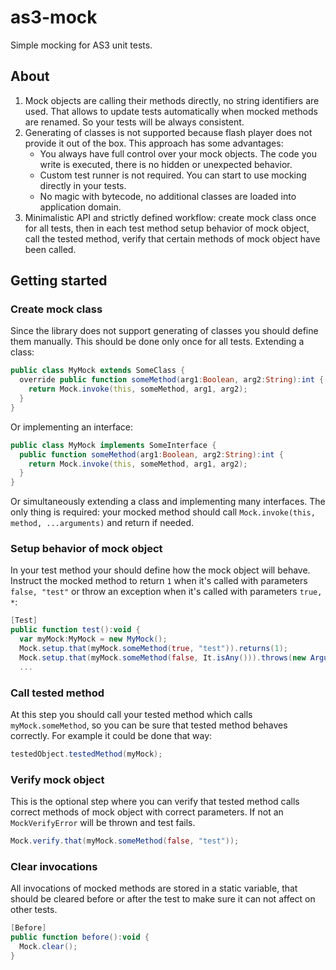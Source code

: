 # as3-mock
Simple mocking for AS3 unit tests.

## About
1. Mock objects are calling their methods directly, no string identifiers are used. That allows to update tests automatically when mocked methods are renamed. So your tests will be always consistent.
2. Generating of classes is not supported because flash player does not provide it out of the box. 
This approach has some advantages:
    - You always have full control over your mock objects. The code you write is executed, there is no hidden or unexpected behavior.
    - Custom test runner is not required. You can start to use mocking directly in your tests.
    - No magic with bytecode, no additional classes are loaded into application domain.
3. Minimalistic API and strictly defined workflow: create mock class once for all tests, then in each test method setup behavior of mock object, call the tested method, verify that certain methods of mock object have been called.

## Getting started
### Create mock class
Since the library does not support generating of classes you should define them manually. This should be done only once for all tests.
Extending a class:
```actionscript
public class MyMock extends SomeClass {
  override public function someMethod(arg1:Boolean, arg2:String):int {
    return Mock.invoke(this, someMethod, arg1, arg2);
  }
}
```
Or implementing an interface:
```actionscript
public class MyMock implements SomeInterface {
  public function someMethod(arg1:Boolean, arg2:String):int {
    return Mock.invoke(this, someMethod, arg1, arg2);
  }
}
```
Or simultaneously extending a class and implementing many interfaces. The only thing is required: your mocked method should call `Mock.invoke(this, method, ...arguments)` and return if needed.

### Setup behavior of mock object
In your test method your should define how the mock object will behave. 
Instruct the mocked method to return `1` when it's called with parameters `false, "test"` or throw an exception when it's called with parameters `true, *`:
```actionscript
[Test]
public function test():void {
  var myMock:MyMock = new MyMock();
  Mock.setup.that(myMock.someMethod(true, "test")).returns(1);
  Mock.setup.that(myMock.someMethod(false, It.isAny())).throws(new ArgumentError());
  ...
```

### Call tested method
At this step you should call your tested method which calls `myMock.someMethod`, so you can be sure that tested method behaves correctly. For example it could be done that way:
```actionscript
testedObject.testedMethod(myMock);
```

### Verify mock object
This is the optional step where you can verify that tested method calls correct methods of mock object with correct parameters. If not an `MockVerifyError` will be thrown and test fails.
```actionscript
Mock.verify.that(myMock.someMethod(false, "test"));
```

### Clear invocations
All invocations of mocked methods are stored in a static variable, that should be cleared before or after the test to make sure it can not affect on other tests.
```actionscript
[Before]
public function before():void {
  Mock.clear();
}
```
